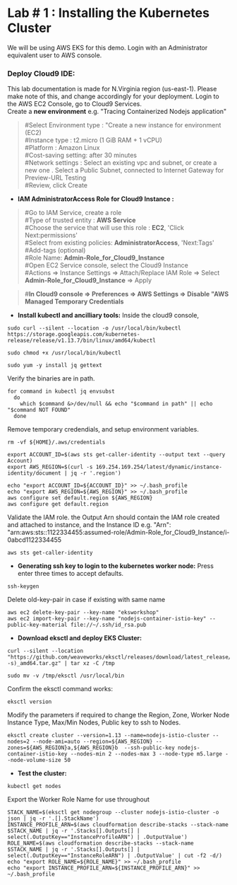 # Lab # 1 : Installing the Kubernetes Cluster
We will be using AWS EKS for this demo. Login with an Administrator equivalent user to AWS console.

### Deploy Cloud9 IDE:
This lab documentation is made for N.Virginia region (us-east-1). Please make note of this, and change accordingly for your deployment.
Login to the AWS EC2 Console, go to Cloud9 Services. <br/>
Create a **new environment** e.g. "Tracing Containerized Nodejs application" <br/>
>#Select Environment type : "Create a new instance for environment (EC2)<br/>
>#Instance type : t2.micro (1 GiB RAM + 1 vCPU)  <br/>
>#Platform : Amazon Linux <br/>
>#Cost-saving setting: after 30 minutes <br/>
>#Network settings : Select an existing vpc and subnet, or create a new one . Select a Public Subnet, connected to Internet Gateway for Preview-URL Testing <br/>
>#Review, click Create <br/>

* **IAM AdministratorAccess Role for Cloud9 Instance :**
>#Go to IAM Service, create a role <br/>
>#Type of trusted entity : **AWS Service** <br/>
>#Choose the service that will use this role : **EC2**, 'Click Next:permissions' <br/>
>#Select from existing policies: **AdministratorAccess**, 'Next:Tags'  <br/>
>#Add-tags (optional) <br/>
>#Role Name: **Admin-Role_for_Cloud9_Instance** <br/>
>#Open EC2 Service console, select the Cloud9 Instance <br/>
>#Actions => Instance Settings => Attach/Replace IAM Role => Select **Admin-Role_for_Cloud9_Instance** => Apply<br/>

>#**In Cloud9 console => Preferences => AWS Settings => Disable "AWS Managed Temporary Credentials** <br/>


* **Install kubectl and ancilliary tools:**
Inside the cloud9 console, 
```
sudo curl --silent --location -o /usr/local/bin/kubectl https://storage.googleapis.com/kubernetes-release/release/v1.13.7/bin/linux/amd64/kubectl

sudo chmod +x /usr/local/bin/kubectl

sudo yum -y install jq gettext

```
Verify the binaries are in path.
```
for command in kubectl jq envsubst
  do
    which $command &>/dev/null && echo "$command in path" || echo "$command NOT FOUND"
  done

```
Remove temporary credendials, and setup environment variables.

```
rm -vf ${HOME}/.aws/credentials

export ACCOUNT_ID=$(aws sts get-caller-identity --output text --query Account)
export AWS_REGION=$(curl -s 169.254.169.254/latest/dynamic/instance-identity/document | jq -r '.region')

echo "export ACCOUNT_ID=${ACCOUNT_ID}" >> ~/.bash_profile
echo "export AWS_REGION=${AWS_REGION}" >> ~/.bash_profile
aws configure set default.region ${AWS_REGION}
aws configure get default.region

```
Validate the IAM role. the Output Arn should contain the IAM role created and attached to instance, and the Instance ID
e.g.  "Arn": "arn:aws:sts::1122334455:assumed-role/Admin-Role_for_Cloud9_Instance/i-0abcd1122334455<br/>
```
aws sts get-caller-identity
```

* **Generating ssh key to login to the kubernetes worker node:**
Press enter three times to accept defaults. 
```
ssh-keygen
```
Delete old-key-pair in case if existing with same name
```
aws ec2 delete-key-pair --key-name "eksworkshop"
aws ec2 import-key-pair --key-name "nodejs-container-istio-key" --public-key-material file://~/.ssh/id_rsa.pub
```


* **Download eksctl and deploy EKS Cluster:**
```
curl --silent --location "https://github.com/weaveworks/eksctl/releases/download/latest_release/eksctl_$(uname -s)_amd64.tar.gz" | tar xz -C /tmp

sudo mv -v /tmp/eksctl /usr/local/bin
```
Confirm the eksctl command works:
```
eksctl version
```
Modify the parameters if required to change the Region, Zone, Worker Node Instance Type, Max/Min Nodes, Public key to ssh to Nodes.
```
eksctl create cluster --version=1.13 --name=nodejs-istio-cluster --nodes=2 --node-ami=auto --region=${AWS_REGION} --zones=${AWS_REGION}a,${AWS_REGION}b  --ssh-public-key nodejs-container-istio-key --nodes-min 2 --nodes-max 3 --node-type m5.large --node-volume-size 50
```

* **Test the cluster:**
```
kubectl get nodes
```
Export the Worker Role Name for use throughout
```
STACK_NAME=$(eksctl get nodegroup --cluster nodejs-istio-cluster -o json | jq -r '.[].StackName')
INSTANCE_PROFILE_ARN=$(aws cloudformation describe-stacks --stack-name $STACK_NAME | jq -r '.Stacks[].Outputs[] | select(.OutputKey=="InstanceProfileARN") | .OutputValue')
ROLE_NAME=$(aws cloudformation describe-stacks --stack-name $STACK_NAME | jq -r '.Stacks[].Outputs[] | select(.OutputKey=="InstanceRoleARN") | .OutputValue' | cut -f2 -d/)
echo "export ROLE_NAME=${ROLE_NAME}" >> ~/.bash_profile
echo "export INSTANCE_PROFILE_ARN=${INSTANCE_PROFILE_ARN}" >> ~/.bash_profile
```

